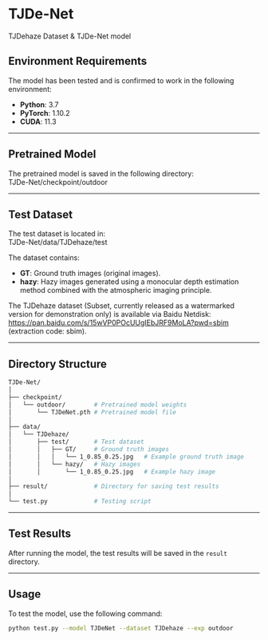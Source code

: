# TJDe-Net
TJDehaze Dataset & TJDe-Net model

## Environment Requirements
The model has been tested and is confirmed to work in the following environment:
- **Python**: 3.7  
- **PyTorch**: 1.10.2  
- **CUDA**: 11.3  

---

## Pretrained Model
The pretrained model is saved in the following directory:  
TJDe-Net/checkpoint/outdoor

---

## Test Dataset
The test dataset is located in:  
TJDe-Net/data/TJDehaze/test  

The dataset contains:  
- **GT**: Ground truth images (original images).  
- **hazy**: Hazy images generated using a monocular depth estimation method combined with the atmospheric imaging principle.  

The TJDehaze dataset (Subset, currently released as a watermarked version for demonstration only) is available via Baidu Netdisk:  
https://pan.baidu.com/s/15wVP0POcUUgIEbJRF9MoLA?pwd=sbim (extraction code: sbim).

---

## Directory Structure
```bash
TJDe-Net/
│
├── checkpoint/
│   └── outdoor/        # Pretrained model weights
│       └── TJDeNet.pth # Pretrained model file
│
├── data/
│   └── TJDehaze/
│       ├── test/       # Test dataset
│       │   ├── GT/     # Ground truth images
│       │   │   └── 1_0.85_0.25.jpg   # Example ground truth image
│       │   └── hazy/   # Hazy images
│       │       └── 1_0.85_0.25.jpg   # Example hazy image
│
├── result/             # Directory for saving test results
│
└── test.py             # Testing script
```

---

## Test Results
After running the model, the test results will be saved in the `result` directory.

---

## Usage
To test the model, use the following command:
```bash
python test.py --model TJDeNet --dataset TJDehaze --exp outdoor
